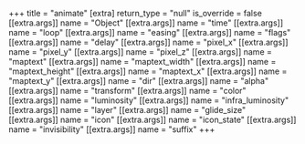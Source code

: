 +++
title = "animate"
[extra]
return_type = "null"
is_override = false
[[extra.args]]
name = "Object"
[[extra.args]]
name = "time"
[[extra.args]]
name = "loop"
[[extra.args]]
name = "easing"
[[extra.args]]
name = "flags"
[[extra.args]]
name = "delay"
[[extra.args]]
name = "pixel_x"
[[extra.args]]
name = "pixel_y"
[[extra.args]]
name = "pixel_z"
[[extra.args]]
name = "maptext"
[[extra.args]]
name = "maptext_width"
[[extra.args]]
name = "maptext_height"
[[extra.args]]
name = "maptext_x"
[[extra.args]]
name = "maptext_y"
[[extra.args]]
name = "dir"
[[extra.args]]
name = "alpha"
[[extra.args]]
name = "transform"
[[extra.args]]
name = "color"
[[extra.args]]
name = "luminosity"
[[extra.args]]
name = "infra_luminosity"
[[extra.args]]
name = "layer"
[[extra.args]]
name = "glide_size"
[[extra.args]]
name = "icon"
[[extra.args]]
name = "icon_state"
[[extra.args]]
name = "invisibility"
[[extra.args]]
name = "suffix"
+++